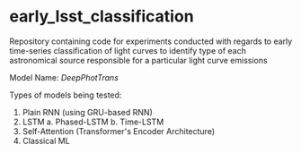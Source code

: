 # early_lsst_classification
Repository containing code for experiments conducted with regards to early time-series classification of light curves to identify type of each astronomical source responsible for a particular light curve emissions

Model Name: *DeepPhotTrans*

Types of models being tested:

1. Plain RNN (using GRU-based RNN)
2. LSTM
   a. Phased-LSTM
   b. Time-LSTM
3. Self-Attention (Transformer's Encoder Architecture)
4. Classical ML

